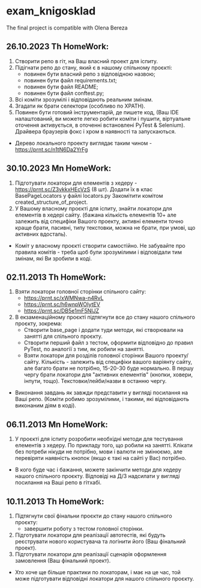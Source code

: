 # exam_knigosklad

The final project is compatible with Olena Bereza

## 26.10.2023 Th HomeWork:
1. Створити репо в гіт, на Ваш власний проект для іспиту.
2. Підігнати репо до стану, який є в нашому спільному проєкті:
    - повинен бути власний репо з відповідною назвою;
    - повинен бути файл requirements.txt;
    - повинен бути файл README;
    - повинен бути файл conftest.py;
3. Всі коміти зрозумілі і відповідають реальним змінам.
4. Згадати як брати селектори (особливо по XPATH).
5. Повинен бути готовий інструментарій, де пишете код, (Ваш IDE налаштований,
   ви можете легко робити коміти і пушити, віртуальне оточення активується, в оточенні встановлені PyTest & Selenium).
   Драйвера браузерів фокс і хром в наявності та запускаються.
*  Дерево локального проекту виглядає таким чином - https://prnt.sc/n1tN6Da2YrFg

## 30.10.2023 Mn HomeWork:
1. Підготувати локатори для елементів з хедеру - https://prnt.sc/Z3vkkxHEcVzS
   (8 шт). Додати їх в клас BasePageLocators у файлі locators.py
   Закомітити комітом created_structure_of_project.
2. У Вашому власному проєкті для іспиту, знайти локатори для елементів в хедері сайту.
   (бажана кількість елементів 10+ але залежить від специфіки Вашого проекту, активні елементи точно краще брати,
   пасивні, типу текстовки, можна не брати, при умові, що активних вдосталь).
*  Коміт у власному проєкті створити самостійно. Не забувайте про правила комітів -
   треба щоб були зрозумілими і відповідали тим змінам, які Ви зробили в коді.

## 02.11.2013 Th HomeWork:
1. Взяти локатори головної сторінки спільного сайту:
    - https://prnt.sc/xWMNwa-n4RvL
    - https://prnt.sc/h6wnpWOIytEV
    - https://prnt.sc/DB5e1mF5NIJZ
2. В екзаменаційному проєкті підтягнути все до стану нашого спільного проєкту, зокрема:
    - Створити base_page і додати туди методи, які створювали на занятті для спільного проєкту.
    - Створити перший файл з тестом, оформити відповідно до правил PyTest, по аналогії з тим, як робили на занятті.
    - Взяти локатори для розділів головної сторінки Вашого проекту/сайту. Кількість - залежить від специфіки
      вашого варіянту сайту, але багато брати не потрібно, 15-20-30 буде нормально. В першу чергу брати локатори
      для "активних елементів" (кнопки, ховери, інпути, тощо). Текстовки/лейби/назви в останню чергу.
*  Виконання завдань як завжди представити у вигляді посилання на Ваші репо.
   (Коміти робимо зрозумілими, і такими, які відповідають виконаним діям в коді).

## 06.11.2013 Mn HomeWork:
1. У проєкті для іспиту розробити необхідні методи для тестування елементів з хедеру.
   По прикладу того, що робили на занятті.
   Клікати без потреби нікуди не потрібно, мови і валюти не змінюємо,
   але перевіряти наявність кнопок (якщо є такі на сайті у Вас) потрібно.
*  В кого буде час і бажання, можете закінчити методи для хедеру нашого спільного проєкту.
   Відповіді на Д/З надсилати у вигляді посилання на Ваші репо в гітхабі.

## 10.11.2013 Th HomeWork:
1. Підтягнути свої фінальни проєкти до стану нашого спільного проєкту:
   - завершити роботу з тестом головної сторінки.
2. Підготувати локатори для реалізації автотестів, 
   які будуть реєструвати нового користувача та логінити його (Ваш фінальний проект).
3. Підготувати локатори для реалізації сценарія оформлення замовлення (Ваш фінальний проект).
* Хто хоче ще більше практики по локаторам, і має на це час, той може підготувати 
  відповідні локатори для нашого спільного проєкту.





